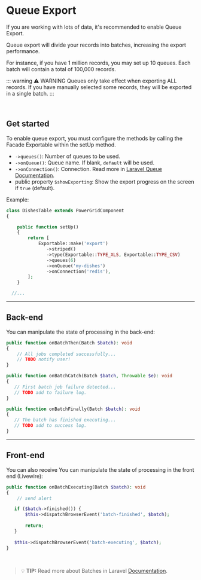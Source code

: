 # Queue Export

If you are working with lots of data, it's recommended to enable Queue Export.

Queue export will divide your records into batches, increasing the export performance.

For instance, if you have 1 million records, you may set up 10 queues. Each batch will contain a total of 100,000 records.

::: warning ⚠️ WARNING
 Queues only take effect when exporting ALL records. If you have manually selected some records, they will be exported in a single batch.
::: 

<br/>

## Get started

To enable queue export, you must configure the methods by calling the Facade Exportable within the setUp method.

- `->queues()`: Number of queues to be used.
- `->onQueue()`: Queue name. If blank, `default` will be used.
- `->onConnection()`: Connection. Read more in [Laravel Queue Documentation](https://laravel.com/docs/queues#introduction).
- public property `$showExporting`: Show the export progress on the screen if `true` (default).

Example:

```php
class DishesTable extends PowerGridComponent
{

    public function setUp()
    {
        return [
            Exportable::make('export')
               ->striped()
               ->type(Exportable::TYPE_XLS, Exportable::TYPE_CSV)
               ->queues(6)
               ->onQueue('my-dishes')
               ->onConnection('redis'),
        ];
    }

  //...
```

---

## Back-end

You can manipulate the state of processing in the back-end:

```php
public function onBatchThen(Batch $batch): void
{
    // All jobs completed successfully...
    // TODO notify user!
}

public function onBatchCatch(Batch $batch, Throwable $e): void
{
   // First batch job failure detected...
   // TODO add to failure log.
}

public function onBatchFinally(Batch $batch): void
{
   // The batch has finished executing...  
   // TODO add to success log.
}
```

---

## Front-end

You can also receive You can manipulate the state of processing in the front end (Livewire):

```php
public function onBatchExecuting(Batch $batch): void
{
    // send alert

   if ($batch->finished()) {
       $this->dispatchBrowserEvent('batch-finished', $batch);
       
       return;
   } 
   
   $this->dispatchBrowserEvent('batch-executing', $batch);
}
```

<br/>

> 💡 **TIP:**  Read more about Batches in Laravel [Documentation](https://laravel.com/docs/queues#inspecting-batches).


